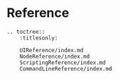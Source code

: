 Reference
=========

<!-- TOC -->

```eval_rst
.. toctree::
    :titlesonly:

    UIReference/index.md
    NodeReference/index.md
    ScriptingReference/index.md
    CommandLineReference/index.md
```
